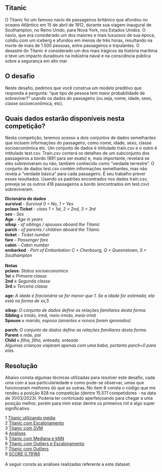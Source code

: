 ## Titanic
O Titanic foi um famoso navio de passageiros britânico que afundou no oceano Atlântico em 15 de abril de 1912, durante sua viagem inaugural de Southampton, no Reino Unido, para Nova York, nos Estados Unidos. O navio, que era considerado um dos maiores e mais luxuosos de sua época, colidiu com um iceberg e afundou em menos de três horas, resultando na morte de mais de 1.500 pessoas, entre passageiros e tripulantes. O desastre do Titanic é considerado um dos mais trágicos da história marítima e teve um impacto duradouro na indústria naval e na consciência pública sobre a segurança em alto mar.

## O desafio
Neste desafio, pedimos que você construa um modelo preditivo que responda à pergunta: “que tipo de pessoa tem maior probabilidade de sobreviver?” usando os dados do passageiro (ou seja, nome, idade, sexo, classe socioeconômica, etc).

## Quais dados estarão disponíveis nesta competição?

Nesta competição, teremos acesso a dois conjuntos de dados semelhantes que incluem informações do passageiro, como nome, idade, sexo, classe socioeconômica etc. Um conjunto de dados é intitulado train.csv e o outro é intitulado test.csv.
Train.csv conterá os detalhes de um subconjunto dos passageiros a bordo (891 para ser exato) e, mais importante, revelará se eles sobreviveram ou não, também conhecido como “verdade terrestre”.
O conjunto de dados test.csv contém informações semelhantes, mas não revela a “verdade básica” para cada passageiro. É seu trabalho prever esses resultados.
Usando os padrões encontrados nos dados train.csv, preveja se os outros 418 passageiros a bordo (encontrados em test.csv) sobreviveram.

<b> Dicionário de dados </b><br>
<b>survival </b>- <i>Survival 	0 = No, 1 = Yes</i> <br>
<b>pclass Ticket</b> - <i>class 	1 = 1st, 2 = 2nd, 3 = 3rd </i> <br>
<b>sex </b>-	<i>Sex </i> 	<br>
<b>Age</b> - <i>Age in years </i> 	<br>
<b>sibsp</b> - <i>of siblings / spouses aboard the Titanic </i> 	<br>
<b>parch </b>- <i>of parents / children aboard the Titanic </i> 	<br>
<b>ticket</b> - <i>Ticket number </i> 	<br>
<b>fare</b> - <i>Passenger fare </i> 	<br>
<b>cabin</b> - <i>Cabin number </i> 	<br>
<b>embarked</b> - <i>Port of Embarkation 	C = Cherbourg, Q = Queenstown, S = Southampton </i> <br>
<br>
<b> Notas </b> <br>
<b> pclass:</b> <i>Status socioeconomico </i> <br>
<b> 1st =</b> <i>Primeira classe </i> <br>
<b> 2nd =</b> <i>Segunda classe</i>  <br>
<b> 3rd =</b></b> <i>Terceira classe </i> <br>

<b> age: </b><i>A idade é fracionária se for menor que 1. Se a idade for estimada, ela está na forma de xx,5 </i> </i> <br>

<b> sibsp:</b> <i>O conjunto de dados define as relações familiares desta forma. </i> <br>
<b> Sibling = </b><i>irmão, irmã, meio-irmão, meia-irmã </i> </i> <br>
<b> Spouse =</b> <i>marido, esposa (amantes e noivos foram ignorados) </i> <br>

<b> parch:</b><i> O conjunto de dados define as relações familiares desta forma.</i> <br>
<b> Parent = </b><i>mãe, pai </i> <br>
<b> Child = </b><i>filha, filho, enteada, enteado </i> <br>
<i>Algumas crianças viajaram apenas com uma babá, portanto parch=0 para elas. </i> <br>

## Resolução
Abaixo consta algumas técnicas utilizadas para resolver este desafio, cada uma com a sua particulariedade e como pode-se observar, umas que funcionaram melhores do que as outras.  No item 8 consta o código que me rendeu a posição 828 na competição (dentre 15.571 competidores - na data de 31/03/2023). Poderia ter continuado aperfeiçoando para chegar a uma posição melhor, porém para mim estar dentre os primeiros mil é algo super significativo. <br>

1 [Titanic utilizando média](https://github.com/vivirocha/Titanic/blob/main/ApenasMedia.R) <br> 
2 [Titanic com Escalonamento](https://github.com/vivirocha/Titanic/blob/main/EscalonamentoDeTudo.R) <br>
3 [Titanic com SVM](https://github.com/vivirocha/Titanic/blob/main/SVM.R) <br>
4 [Análises](https://github.com/vivirocha/Titanic/blob/main/Analises.R) <br>
5 [Titanic com Mediana e kNN](https://github.com/vivirocha/Titanic/blob/main/MEDIANA%20EM%20FARE%20E%20kNN%20em%20AGE.R) <br>
6 [Titanic com Outliers e Escalonamento](https://github.com/vivirocha/Titanic/blob/main/Mesclagem%20de%20outliers%20e%20escalonamento%20de%20tudo.R) <br>
7 [Titanic com Outliers](https://github.com/vivirocha/Titanic/blob/main/Outliers.R) <br>
8 [SCORE 0.79186](https://github.com/vivirocha/Titanic/blob/main/Titanic-Final.R) <br>
<br>
A seguir consta as análises realizadas referente a este dataset.


 
